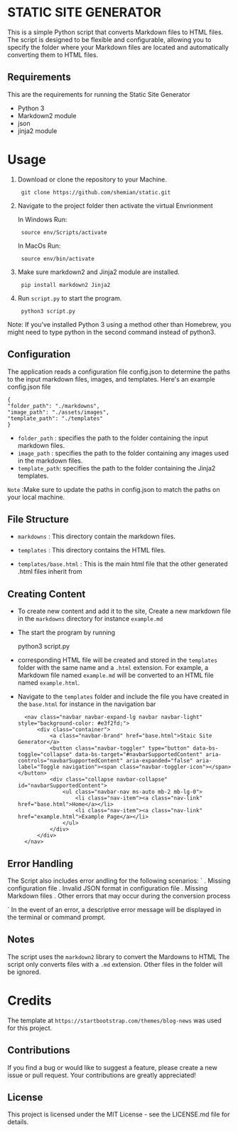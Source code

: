 # STATIC SITE GENERATOR
This is a simple Python script that converts Markdown files to HTML files.
The script is designed to be flexible and configurable, allowing you to specify the folder where your Markdown files are located and automatically converting them to HTML files.

## Requirements 
This are the requirements for running the Static Site Generator 
* Python 3 
* Markdown2 module 
* json
* jinja2 module


# Usage
1. Download or clone the repository to your Machine.

        git clone https://github.com/shemian/static.git

2. Navigate to the project folder then  activate the virtual Envrionment 
    
    In Windows Run:

        source env/Scripts/activate

    In MacOs Run:
         
        source env/bin/activate


3. Make sure markdown2 and Jinja2 module are installed.
        
        pip install markdown2 Jinja2 



4. Run `script.py` to start the program.

        python3 script.py


Note: If you've installed Python 3 using a method other than Homebrew, you might need to type python in the second command instead of python3.


## Configuration
The application reads a configuration file config.json to determine the paths to the input markdown files, images, and templates. Here's an example config.json file

    
    {
    "folder_path": "./markdowns",
    "image_path": "./assets/images",
    "template_path": "./templates"
    }

    

* `folder_path` : specifies the path to the folder containing the input markdown files.
* `image_path` : specifies the path to the folder containing any images used in the markdown files.
* `template_path`:  specifies the path to the folder containing the Jinja2 templates.

`Note` :Make sure to update the paths in config.json to match the paths on your local machine.

## File Structure 
* `markdowns` : This directory contain the markdown files.

* `templates` : This directory contains the HTML files.

* `templates/base.html` : This is the main html file that the other generated .html files inherit from 

## Creating Content
* To create new content and add it to the site, Create a new markdown file in the `markdowns` directory for instance `example.md` 

* The start the program by running 
     
     python3 script.py

* corresponding HTML file will be created and stored in the `templates` folder with the same name and a `.html` extension. For example, a Markdown file named `example.md` will be converted to an HTML file named `example.html`.

* Navigate to the `templates` folder and include the file you have created in the `base.html` for instance in the navigation bar 
        
        <nav class="navbar navbar-expand-lg navbar navbar-light" style="background-color: #e3f2fd;">
            <div class="container">
                <a class="navbar-brand" href="base.html">Staic Site Generator</a>
                <button class="navbar-toggler" type="button" data-bs-toggle="collapse" data-bs-target="#navbarSupportedContent" aria-controls="navbarSupportedContent" aria-expanded="false" aria-label="Toggle navigation"><span class="navbar-toggler-icon"></span></button>
                <div class="collapse navbar-collapse" id="navbarSupportedContent">
                    <ul class="navbar-nav ms-auto mb-2 mb-lg-0">
                        <li class="nav-item"><a class="nav-link" href="base.html">Home</a></li>
                        <li class="nav-item"><a class="nav-link" href="example.html">Example Page</a></li>
                    </ul>
                </div>
            </div>
        </nav>

         


## Error Handling 
The Script also  includes error andling for the following scenarios:
` 
. Missing configuration file
. Invalid JSON format in configuration file
. Missing Markdown files
. Other errors that may occur during the conversion process

`
In the event of an error, a descriptive error message will be displayed in the terminal or command prompt.

## Notes 
The script uses the `markdown2` library to convert the Mardowns to HTML 
The script only converts files with a `.md` extension. Other files in the folder will be ignored.

# Credits
The template at `https://startbootstrap.com/themes/blog-news` was used for this project.


## Contributions
If you find a bug or would like to suggest a feature, please create a new issue or pull request. Your contributions are greatly appreciated!

## License
This project is licensed under the MIT License - see the LICENSE.md file for details.